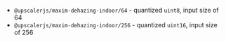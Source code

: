 - `@upscalerjs/maxim-dehazing-indoor/64` - quantized `uint8`, input size of 64
- `@upscalerjs/maxim-dehazing-indoor/256` - quantized `uint16`, input size of 256
